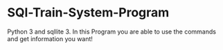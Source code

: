 # SQl-Train-System-Program
Python 3 and sqllite 3. In this Program you are able to use the commands and get information you want!
